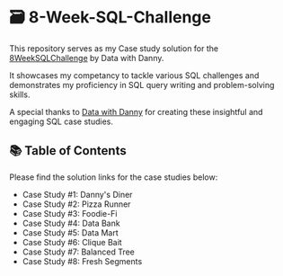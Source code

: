 # 🗃️ 8-Week-SQL-Challenge
This repository serves as my Case study solution for the [8WeekSQLChallenge](https://8weeksqlchallenge.com/) by Data with Danny.

It showcases my competancy to tackle various SQL challenges and demonstrates my proficiency in SQL query writing and problem-solving skills.

A special thanks to [Data with Danny](https://www.linkedin.com/company/datawithdanny/) for creating these insightful and engaging SQL case studies.

## 📚 Table of Contents
Please find the solution links for the case studies below:
- Case Study #1: Danny's Diner
- Case Study #2: Pizza Runner
- Case Study #3: Foodie-Fi
- Case Study #4: Data Bank
- Case Study #5: Data Mart
- Case Study #6: Clique Bait
- Case Study #7: Balanced Tree
- Case Study #8: Fresh Segments
